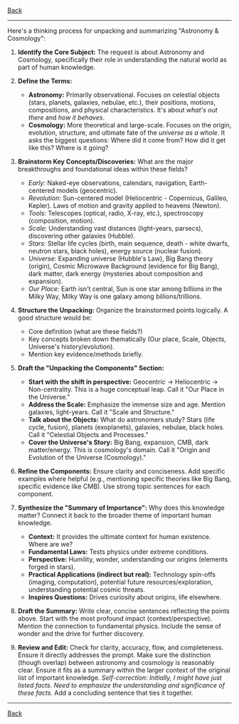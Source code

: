 [Back](README.md)

---

Here's a thinking process for unpacking and summarizing "Astronomy & Cosmology":

1.  **Identify the Core Subject:** The request is about Astronomy and Cosmology, specifically their role in understanding the natural world as part of human knowledge.

2.  **Define the Terms:**
    *   **Astronomy:** Primarily observational. Focuses on celestial objects (stars, planets, galaxies, nebulae, etc.), their positions, motions, compositions, and physical characteristics. It's about *what's out there* and *how it behaves*.
    *   **Cosmology:** More theoretical and large-scale. Focuses on the origin, evolution, structure, and ultimate fate of the *universe as a whole*. It asks the biggest questions: Where did it come from? How did it get like this? Where is it going?

3.  **Brainstorm Key Concepts/Discoveries:** What are the major breakthroughs and foundational ideas within these fields?
    *   *Early:* Naked-eye observations, calendars, navigation, Earth-centered models (geocentric).
    *   *Revolution:* Sun-centered model (Heliocentric - Copernicus, Galileo, Kepler). Laws of motion and gravity applied to heavens (Newton).
    *   *Tools:* Telescopes (optical, radio, X-ray, etc.), spectroscopy (composition, motion).
    *   *Scale:* Understanding vast distances (light-years, parsecs), discovering other galaxies (Hubble).
    *   *Stars:* Stellar life cycles (birth, main sequence, death - white dwarfs, neutron stars, black holes), energy source (nuclear fusion).
    *   *Universe:* Expanding universe (Hubble's Law), Big Bang theory (origin), Cosmic Microwave Background (evidence for Big Bang), dark matter, dark energy (mysteries about composition and expansion).
    *   *Our Place:* Earth isn't central, Sun is one star among billions in the Milky Way, Milky Way is one galaxy among billions/trillions.

4.  **Structure the Unpacking:** Organize the brainstormed points logically. A good structure would be:
    *   Core definition (what are these fields?)
    *   Key concepts broken down thematically (Our place, Scale, Objects, Universe's history/evolution).
    *   Mention key evidence/methods briefly.

5.  **Draft the "Unpacking the Components" Section:**
    *   **Start with the shift in perspective:** Geocentric -> Heliocentric -> Non-centrality. This is a huge conceptual leap. Call it "Our Place in the Universe."
    *   **Address the Scale:** Emphasize the immense size and age. Mention galaxies, light-years. Call it "Scale and Structure."
    *   **Talk about the Objects:** What do astronomers study? Stars (life cycle, fusion), planets (exoplanets), galaxies, nebulae, black holes. Call it "Celestial Objects and Processes."
    *   **Cover the Universe's Story:** Big Bang, expansion, CMB, dark matter/energy. This is cosmology's domain. Call it "Origin and Evolution of the Universe (Cosmology)."

6.  **Refine the Components:** Ensure clarity and conciseness. Add specific examples where helpful (e.g., mentioning specific theories like Big Bang, specific evidence like CMB). Use strong topic sentences for each component.

7.  **Synthesize the "Summary of Importance":** Why does this knowledge matter? Connect it back to the broader theme of important human knowledge.
    *   **Context:** It provides the ultimate context for human existence. Where are we?
    *   **Fundamental Laws:** Tests physics under extreme conditions.
    *   **Perspective:** Humility, wonder, understanding our origins (elements forged in stars).
    *   **Practical Applications (indirect but real):** Technology spin-offs (imaging, computation), potential future resources/exploration, understanding potential cosmic threats.
    *   **Inspires Questions:** Drives curiosity about origins, life elsewhere.

8.  **Draft the Summary:** Write clear, concise sentences reflecting the points above. Start with the most profound impact (context/perspective). Mention the connection to fundamental physics. Include the sense of wonder and the drive for further discovery.

9.  **Review and Edit:** Check for clarity, accuracy, flow, and completeness. Ensure it directly addresses the prompt. Make sure the distinction (though overlap) between astronomy and cosmology is reasonably clear. Ensure it fits as a summary within the larger context of the original list of important knowledge. *Self-correction: Initially, I might have just listed facts. Need to emphasize the *understanding* and *significance* of these facts.* Add a concluding sentence that ties it together.

---

[Back](README.md)
